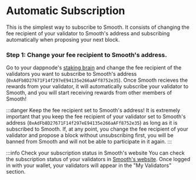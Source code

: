 # Automatic Subscription

This is the simplest way to subscribe to Smooth. It consists of changing the fee recipient of your validator to Smooth's address and subscribing automatically when proposing your next block.

### Step 1: Change your fee recipient to Smooth's address.

Go to your dappnode's [staking brain](http://brain.web3signer.dappnode/) and change the fee recipient of the validators you want to subscribe to Smooth's address (`0xAdFb8D27671F14f297eE94135e266aAFf8752e35`). Once Smooth recieves the rewards from your validator, it will automatically subscribe your validator to Smooth, and you will start receiving rewards from other members of Smooth!

:::danger Keep the fee recipient set to Smooth's address!
It is extremely important that you keep the fee recipient of your validator set to Smooth's address (`0xAdFb8D27671F14f297eE94135e266aAFf8752e35`) as long as it is subscribed to Smooth. If, at any point, you change the fee recipient of your validator and propose a block without unsubscribing first, you will be banned from Smooth and will not be able to participate in it again.
:::

:::info Check your subscription status in Smooth's website
You can check the subscription status of your validators in [Smooth's website](https://smooth.dappnode.io/). Once logged in with your wallet, your validators will appear in the "My Validators" section.
